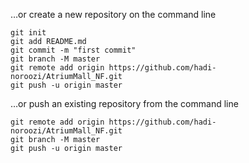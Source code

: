  …or create a new repository on the command line

```
git init
git add README.md
git commit -m "first commit"
git branch -M master
git remote add origin https://github.com/hadi-noroozi/AtriumMall_NF.git
git push -u origin master
```

…or push an existing repository from the command line

```
git remote add origin https://github.com/hadi-noroozi/AtriumMall_NF.git
git branch -M master
git push -u origin master
```